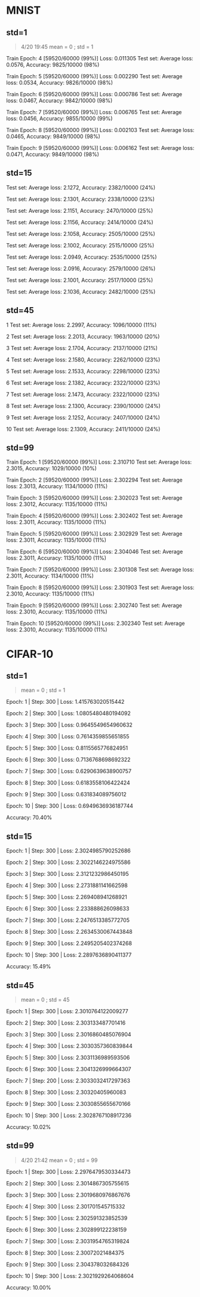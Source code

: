 # MNIST

## std=1
> 4/20 19:45
> mean = 0 ; std = 1

Train Epoch: 4 [59520/60000 (99%)]      Loss: 0.011305
Test set: Average loss: 0.0576, Accuracy: 9825/10000 (98%)

Train Epoch: 5 [59520/60000 (99%)]      Loss: 0.002290
Test set: Average loss: 0.0534, Accuracy: 9826/10000 (98%)

Train Epoch: 6 [59520/60000 (99%)]      Loss: 0.000786
Test set: Average loss: 0.0467, Accuracy: 9842/10000 (98%)

Train Epoch: 7 [59520/60000 (99%)]      Loss: 0.006765
Test set: Average loss: 0.0456, Accuracy: 9855/10000 (99%)

Train Epoch: 8 [59520/60000 (99%)]      Loss: 0.002103
Test set: Average loss: 0.0465, Accuracy: 9849/10000 (98%)

Train Epoch: 9 [59520/60000 (99%)]      Loss: 0.006162
Test set: Average loss: 0.0471, Accuracy: 9849/10000 (98%)

## std=15

Test set: Average loss: 2.1272, Accuracy: 2382/10000 (24%) 

Test set: Average loss: 2.1301, Accuracy: 2338/10000 (23%) 

Test set: Average loss: 2.1151, Accuracy: 2470/10000 (25%)

Test set: Average loss: 2.1156, Accuracy: 2414/10000 (24%) 

Test set: Average loss: 2.1058, Accuracy: 2505/10000 (25%) 

Test set: Average loss: 2.1002, Accuracy: 2515/10000 (25%) 

Test set: Average loss: 2.0949, Accuracy: 2535/10000 (25%) 

Test set: Average loss: 2.0916, Accuracy: 2579/10000 (26%) 

Test set: Average loss: 2.1001, Accuracy: 2517/10000 (25%) 

Test set: Average loss: 2.1036, Accuracy: 2482/10000 (25%)


## std=45
1
Test set: Average loss: 2.2997, Accuracy: 1096/10000 (11%)

2
Test set: Average loss: 2.2013, Accuracy: 1963/10000 (20%)

3
Test set: Average loss: 2.1704, Accuracy: 2137/10000 (21%)

4
Test set: Average loss: 2.1580, Accuracy: 2262/10000 (23%)

5
Test set: Average loss: 2.1533, Accuracy: 2298/10000 (23%)

6
Test set: Average loss: 2.1382, Accuracy: 2322/10000 (23%)

7
Test set: Average loss: 2.1473, Accuracy: 2322/10000 (23%)

8
Test set: Average loss: 2.1300, Accuracy: 2390/10000 (24%)

9
Test set: Average loss: 2.1252, Accuracy: 2407/10000 (24%)

10
Test set: Average loss: 2.1309, Accuracy: 2411/10000 (24%)

## std=99

Train Epoch: 1 [59520/60000 (99%)]      Loss: 2.310710
Test set: Average loss: 2.3015, Accuracy: 1029/10000 (10%)

Train Epoch: 2 [59520/60000 (99%)]      Loss: 2.302294
Test set: Average loss: 2.3013, Accuracy: 1134/10000 (11%)

Train Epoch: 3 [59520/60000 (99%)]      Loss: 2.302023
Test set: Average loss: 2.3012, Accuracy: 1135/10000 (11%)

Train Epoch: 4 [59520/60000 (99%)]      Loss: 2.302402
Test set: Average loss: 2.3011, Accuracy: 1135/10000 (11%)

Train Epoch: 5 [59520/60000 (99%)]      Loss: 2.302929
Test set: Average loss: 2.3011, Accuracy: 1135/10000 (11%)

Train Epoch: 6 [59520/60000 (99%)]      Loss: 2.304046
Test set: Average loss: 2.3011, Accuracy: 1135/10000 (11%)

Train Epoch: 7 [59520/60000 (99%)]      Loss: 2.301308
Test set: Average loss: 2.3011, Accuracy: 1134/10000 (11%)

Train Epoch: 8 [59520/60000 (99%)]      Loss: 2.301903
Test set: Average loss: 2.3010, Accuracy: 1135/10000 (11%)

Train Epoch: 9 [59520/60000 (99%)]      Loss: 2.302740
Test set: Average loss: 2.3010, Accuracy: 1135/10000 (11%)

Train Epoch: 10 [59520/60000 (99%)]     Loss: 2.302340
Test set: Average loss: 2.3010, Accuracy: 1135/10000 (11%)


# CIFAR-10

## std=1
> mean = 0 ; std = 1

Epoch: 1 | Step: 300 | Loss: 1.415763020515442

Epoch: 2 | Step: 300 | Loss: 1.0805480480194092

Epoch: 3 | Step: 300 | Loss: 0.9645549654960632

Epoch: 4 | Step: 300 | Loss: 0.7614359855651855

Epoch: 5 | Step: 300 | Loss: 0.8115565776824951

Epoch: 6 | Step: 300 | Loss: 0.7136768698692322

Epoch: 7 | Step: 300 | Loss: 0.6290639638900757

Epoch: 8 | Step: 300 | Loss: 0.6183558106422424

Epoch: 9 | Step: 300 | Loss: 0.631834089756012

Epoch: 10 | Step: 300 | Loss: 0.6949636936187744

Accuracy: 70.40%

## std=15

Epoch: 1 | Step: 300 | Loss: 2.3024985790252686

Epoch: 2 | Step: 300 | Loss: 2.3022146224975586

Epoch: 3 | Step: 300 | Loss: 2.3121232986450195

Epoch: 4 | Step: 300 | Loss: 2.2731881141662598

Epoch: 5 | Step: 300 | Loss: 2.269408941268921

Epoch: 6 | Step: 300 | Loss: 2.233888626098633

Epoch: 7 | Step: 300 | Loss: 2.2476513385772705

Epoch: 8 | Step: 300 | Loss: 2.2634530067443848

Epoch: 9 | Step: 300 | Loss: 2.2495205402374268

Epoch: 10 | Step: 300 | Loss: 2.2897636890411377

Accuracy: 15.49%

## std=45
> mean = 0 ; std = 45

Epoch: 1 | Step: 300 | Loss: 2.3010764122009277

Epoch: 2 | Step: 300 | Loss: 2.303133487701416

Epoch: 3 | Step: 300 | Loss: 2.3016860485076904

Epoch: 4 | Step: 300 | Loss: 2.3030357360839844

Epoch: 5 | Step: 300 | Loss: 2.3031136989593506

Epoch: 6 | Step: 300 | Loss: 2.3041326999664307

Epoch: 7 | Step: 200 | Loss: 2.3033032417297363

Epoch: 8 | Step: 300 | Loss: 2.30320405960083

Epoch: 9 | Step: 300 | Loss: 2.3030855655670166

Epoch: 10 | Step: 300 | Loss: 2.3028767108917236

Accuracy: 10.02%

## std=99
> 4/20 21:42
> mean = 0 ; std = 99

Epoch: 1 | Step: 300 | Loss: 2.2976479530334473

Epoch: 2 | Step: 300 | Loss: 2.3014867305755615

Epoch: 3 | Step: 300 | Loss: 2.3019680976867676

Epoch: 4 | Step: 300 | Loss: 2.301701545715332

Epoch: 5 | Step: 300 | Loss: 2.302591323852539

Epoch: 6 | Step: 300 | Loss: 2.302899122238159

Epoch: 7 | Step: 300 | Loss: 2.3031954765319824

Epoch: 8 | Step: 300 | Loss: 2.30072021484375

Epoch: 9 | Step: 300 | Loss: 2.304378032684326

Epoch: 10 | Step: 300 | Loss: 2.3021929264068604

Accuracy: 10.00%

